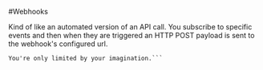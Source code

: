 #Webhooks

Kind of like an automated version of an API call. You subscribe to specific events and then when they are triggered an HTTP POST
payload is sent to the webhook's configured url. 

```Webhooks can be used to update an external issue tracker, trigger CI builds, update a backup mirror, or even deploy to your production server. 
You're only limited by your imagination.```
